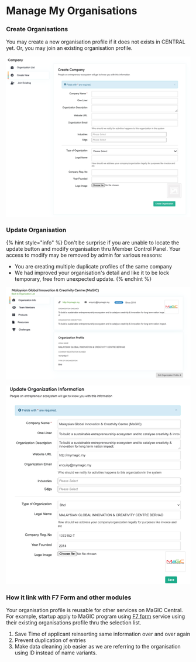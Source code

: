 # Manage My Organisations

### Create Organisations

You may create a new organisation profile if it does not exists in CENTRAL yet. Or, you may join an existing organisation profile.

![](../../.gitbook/assets/screenshot-2021-02-22-at-12.00.39-pm.png)

### Update Organisation

{% hint style="info" %}
Don't be surprise if you are unable to locate the update button and modify organisation thru Member Control Panel. Your access to modify may be removed by admin for various reasons:

* You are creating multiple duplicate profiles of the same company
* We had improved your organisation's detail and like it to be lock temporary, free from unexpected update.
{% endhint %}

![While you are inside an organisation profile, click &apos;Edit Organisation Profile&apos; button](../../.gitbook/assets/screenshot-2021-03-17-at-2.46.43-pm.png)

![Update Organisation screen](../../.gitbook/assets/screenshot-2021-03-17-at-2.56.18-pm.png)

### How it link with F7 Form and other modules

Your organisation profile is reusable for other services on MaGIC Central. For example, startup apply to MaGIC program using [F7 form](../../by-modules/f7-form/) service using their existing organisations profile thru the selection list.

1. Save Time of applicant reinserting same information over and over again
2. Prevent duplication of entries
3. Make data cleaning job easier as we are referring to the organisation using ID instead of name variants.



